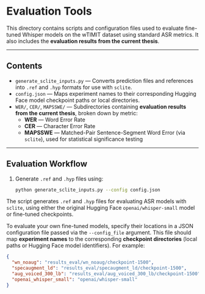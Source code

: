 # Evaluation Tools


This directory contains scripts and configuration files used to evaluate fine-tuned Whisper models on the wTIMIT dataset using standard ASR metrics. It also includes the **evaluation results from the current thesis**.

---

## Contents

- `generate_sclite_inputs.py` — Converts prediction files and references into `.ref` and `.hyp` formats for use with `sclite`.
- `config.json` — Maps experiment names to their corresponding Hugging Face model checkpoint paths or local directories.
- `WER/`, `CER/`, `MAPSSWE/` — Subdirectories containing **evaluation results from the current thesis**, broken down by metric:
  - **WER** — Word Error Rate
  - **CER** — Character Error Rate
  - **MAPSSWE** — Matched-Pair Sentence-Segment Word Error (via `sclite`), used for statistical significance testing

---

## Evaluation Workflow

1. Generate `.ref` and `.hyp` files using:

   ```bash
   python generate_sclite_inputs.py --config config.json

The script generates `.ref` and `.hyp` files for evaluating ASR models with `sclite`, using either the original Hugging Face `openai/whisper-small` model or fine-tuned checkpoints.

To evaluate your own fine-tuned models, specify their locations in a JSON configuration file passed via the `--config_file` argument. This file should map **experiment names** to the corresponding **checkpoint directories** (local paths or Hugging Face model identifiers). For example:

```json
{
  "wn_noaug": "results_eval/wn_noaug/checkpoint-1500",
  "specaugment_ld": "results_eval/specaugment_ld/checkpoint-1500",
  "aug_voiced_300_lb": "results_eval/aug_voiced_300_lb/checkpoint-1500",
  "openai_whisper_small": "openai/whisper-small"
}

